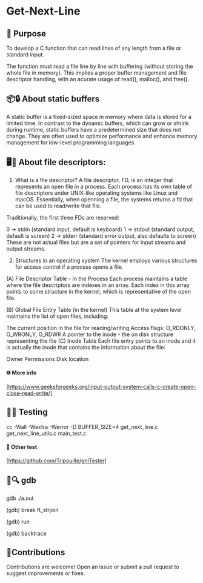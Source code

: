 # Get-Next-Line

## 🚀 Purpose

To develop a C function that can read lines of any length from a file or standard input.

The function must read a file line by line with buffering (without storing the whole file in memory).
This implies a proper buffer management and file descriptor handling, with an acurate usage of read(), malloc(), and free().

## 📦🔒 About static buffers

A static buffer is a fixed-sized space in memory where data is stored for a limited time. In contrast to the dynamic buffers, which can grow or shrink during runtime, static buffers have a predetermined size that does not change. They are often used to optimize performance and enhance memory management for low-level programming languages. 

## 🖥️📄 About file descriptors:

1. What is a file descriptor?
A file descriptor, FD, is an integer that represents an open file in a process. Each process has its own table of file descriptors under UNIX-like operating systems like Linux and macOS. Essentially, when openning a file, the systems returns a fd that can be used to read/write that file.

Traditionally, the first three FDs are reserved:

0 → stdin (standard input, default is keyboard)
1 → stdout (standard output, default is screen)
2 → stderr (standard error output, also defaults to screen)
These are not actual files but are a set of pointers for input streams and output streams.

2. Structures in an operating system
The kernel employs various structures for access control if a process opens a file.

(A) File Descriptor Table - In the Process
Each process maintains a table where the file descriptors are indexes in an array. Each index in this array points to some structure in the kernel, which is representative of the open file.

(B) Global File Entry Table (in the kernel)
This table at the system level maintains the list of open files, including:

The current position in the file for reading/writing
Access flags: O_RDONLY, O_WRONLY, O_RDWR
A pointer to the inode - the on disk structure representing the file
(C) Inode Table
Each file entry points to an inode and it is actually the inode that contains the information about the file:

Owner
Permissions
Disk location

#### 🌐 More info
[https://www.geeksforgeeks.org/input-output-system-calls-c-create-open-close-read-write/]

## 🧪✅ Testing

cc -Wall -Wextra -Werror -D BUFFER_SIZE=4 get_next_line.c get_next_line_utils.c main_test.c

#### 📝 Other test
[https://github.com/Tripouille/gnlTester]

## 🐞🔍 gdb
gdb ./a.out

(gdb) break ft_strjoin

(gdb) run

(gdb) backtrace



##  🤝Contributions
Contributions are welcome! Open an issue or submit a pull request to suggest improvements or fixes.

